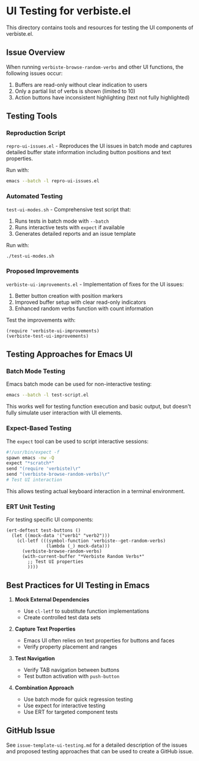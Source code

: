 # UI Testing for verbiste.el

This directory contains tools and resources for testing the UI components of verbiste.el.

## Issue Overview

When running `verbiste-browse-random-verbs` and other UI functions, the following issues occur:
1. Buffers are read-only without clear indication to users
2. Only a partial list of verbs is shown (limited to 10)
3. Action buttons have inconsistent highlighting (text not fully highlighted)

## Testing Tools

### Reproduction Script

`repro-ui-issues.el` - Reproduces the UI issues in batch mode and captures detailed buffer state information including button positions and text properties.

Run with:
```bash
emacs --batch -l repro-ui-issues.el
```

### Automated Testing

`test-ui-modes.sh` - Comprehensive test script that:
1. Runs tests in batch mode with `--batch`
2. Runs interactive tests with `expect` if available
3. Generates detailed reports and an issue template

Run with:
```bash
./test-ui-modes.sh
```

### Proposed Improvements

`verbiste-ui-improvements.el` - Implementation of fixes for the UI issues:
1. Better button creation with position markers
2. Improved buffer setup with clear read-only indicators
3. Enhanced random verbs function with count information

Test the improvements with:
```elisp
(require 'verbiste-ui-improvements)
(verbiste-test-ui-improvements)
```

## Testing Approaches for Emacs UI

### Batch Mode Testing

Emacs batch mode can be used for non-interactive testing:
```bash
emacs --batch -l test-script.el
```

This works well for testing function execution and basic output, but doesn't fully simulate user interaction with UI elements.

### Expect-Based Testing

The `expect` tool can be used to script interactive sessions:
```bash
#!/usr/bin/expect -f
spawn emacs -nw -Q
expect "*scratch*"
send "(require 'verbiste)\r"
send "(verbiste-browse-random-verbs)\r"
# Test UI interaction
```

This allows testing actual keyboard interaction in a terminal environment.

### ERT Unit Testing

For testing specific UI components:
```elisp
(ert-deftest test-buttons ()
  (let ((mock-data '("verb1" "verb2")))
    (cl-letf (((symbol-function 'verbiste--get-random-verbs)
               (lambda (_) mock-data)))
      (verbiste-browse-random-verbs)
      (with-current-buffer "*Verbiste Random Verbs*"
        ;; Test UI properties
        ))))
```

## Best Practices for UI Testing in Emacs

1. **Mock External Dependencies**
   - Use `cl-letf` to substitute function implementations
   - Create controlled test data sets

2. **Capture Text Properties**
   - Emacs UI often relies on text properties for buttons and faces
   - Verify property placement and ranges

3. **Test Navigation**
   - Verify TAB navigation between buttons
   - Test button activation with `push-button`

4. **Combination Approach**
   - Use batch mode for quick regression testing
   - Use expect for interactive testing
   - Use ERT for targeted component tests

## GitHub Issue

See `issue-template-ui-testing.md` for a detailed description of the issues and proposed testing approaches that can be used to create a GitHub issue.